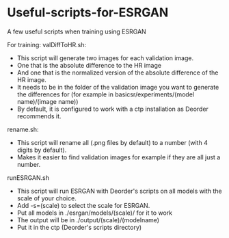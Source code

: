 # Useful-scripts-for-ESRGAN
A few useful scripts when training using ESRGAN


For training:
valDiffToHR.sh:
  - This script will generate two images for each validation image. 
  - One that is the absolute difference to the HR image 
  - And one that is the normalized version of the absolute difference of the HR image. 
  - It needs to be in the folder of the validation image you want to generate the differences for (for example in basicsr/experiments/(model name)/(image name)) 
  - By default, it is configured to work with a ctp installation as Deorder recommends it.

rename.sh:
  - This script will rename all (.png files by default) to a number (with 4 digits by default).
  - Makes it easier to find validation images for example if they are all just a number.

runESRGAN.sh
  - This script will run ESRGAN with Deorder's scripts on all models with the scale of your choice. 
  - Add -s=(scale) to select the scale for ESRGAN.
  - Put all models in ./esrgan/models/(scale)/ for it to work
  - The output will be in ./output/(scale)/(modelname)
  - Put it in the ctp (Deorder's scripts directory)
